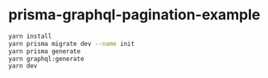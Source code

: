 # prisma-graphql-pagination-example

```bash
yarn install
yarn prisma migrate dev --name init
yarn prisma generate
yarn graphql:generate
yarn dev
```